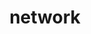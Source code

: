 ---
title: "network"
layout: category
permalink: /categories/network/
author_profile: true
taxonomy: Network
sidebar:
    nav: "categories"
---